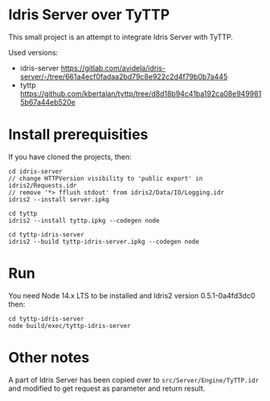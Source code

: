 # Idris Server over TyTTP

This small project is an attempt to integrate Idris Server with TyTTP.

Used versions:

- idris-server https://gitlab.com/avidela/idris-server/-/tree/661a4ecf0fadaa2bd79c8e922c2d4f79b0b7a445
- tyttp https://github.com/kbertalan/tyttp/tree/d8d18b94c41ba192ca08e9499815b67a44eb520e

# Install prerequisities

If you have cloned the projects, then:

    cd idris-server
    // change HTTPVersion visibility to 'public export' in idris2/Requests.idr
    // remove '*> fflush stdout' from idris2/Data/IO/Logging.idr
    idris2 --install server.ipkg

    cd tyttp
    idris2 --install tyttp.ipkg --codegen node

    cd tyttp-idris-server
    idris2 --build tyttp-idris-server.ipkg --codegen node

# Run

You need Node 14.x LTS to be installed and Idris2 version 0.5.1-0a4fd3dc0 then:

    cd tyttp-idris-server
    node build/exec/tyttp-idris-server

# Other notes

A part of Idris Server has been copied over to `src/Server/Engine/TyTTP.idr` and modified to get request as parameter and return result.

